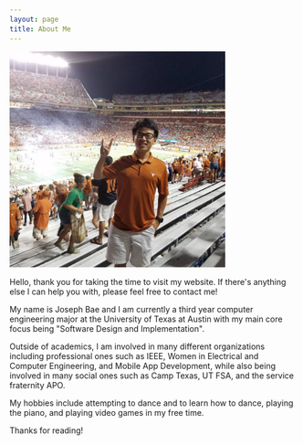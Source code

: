 ```yaml
---
layout: page
title: About Me
---
```


<img src="/Files/UT%2050-47.jpg" alt="UTvsND 2016 50-47" style="width:75%;">


<p class="message">
  Hello, thank you for taking the time to visit my website. If there's anything else I can help you with, please feel free to contact me!
</p>

My name is Joseph Bae and I am currently a third year computer engineering 
major at the University of Texas at Austin with my main core focus being 
"Software Design and Implementation".

Outside of academics, I am involved in many different organizations including professional ones such as IEEE, Women in Electrical and Computer Engineering, 
and Mobile App Development, while also being involved in many social ones such as Camp Texas, UT FSA, and the service fraternity APO.

My hobbies include attempting to dance and to learn how to dance, playing the piano, and playing video games in my free time. 

Thanks for reading!
